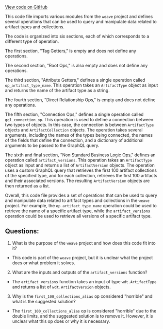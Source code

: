 [View code on GitHub](https://github.com/wandb/weave/weave/ops_domain/artifact_type_ops.py)

This code file imports various modules from the `weave` project and defines several operations that can be used to query and manipulate data related to artifact types and collections. 

The code is organized into six sections, each of which corresponds to a different type of operation. 

The first section, "Tag Getters," is empty and does not define any operations. 

The second section, "Root Ops," is also empty and does not define any operations. 

The third section, "Attribute Getters," defines a single operation called `op_artifact_type_name`. This operation takes an `ArtifactType` object as input and returns the name of the artifact type as a string. 

The fourth section, "Direct Relationship Ops," is empty and does not define any operations. 

The fifth section, "Connection Ops," defines a single operation called `gql_connection_op`. This operation is used to define a connection between two types of objects. In this case, the connection is between `ArtifactType` objects and `ArtifactCollection` objects. The operation takes several arguments, including the names of the types being connected, the names of the fields that define the connection, and a dictionary of additional arguments to be passed to the GraphQL query. 

The sixth and final section, "Non Standard Business Logic Ops," defines an operation called `artifact_versions`. This operation takes an `ArtifactType` object as input and returns a list of `ArtifactVersion` objects. The operation uses a custom GraphQL query that retrieves the first 100 artifact collections of the specified type, and for each collection, retrieves the first 100 artifacts and their associated versions. The resulting `ArtifactVersion` objects are then returned as a list. 

Overall, this code file provides a set of operations that can be used to query and manipulate data related to artifact types and collections in the `weave` project. For example, the `op_artifact_type_name` operation could be used to retrieve the name of a specific artifact type, while the `artifact_versions` operation could be used to retrieve all versions of a specific artifact type.
## Questions: 
 1. What is the purpose of the `weave` project and how does this code fit into it?
- This code is part of the `weave` project, but it is unclear what the project does or what problem it solves.

2. What are the inputs and outputs of the `artifact_versions` function?
- The `artifact_versions` function takes an input of type `wdt.ArtifactType` and returns a list of `wdt.ArtifactVersion` objects.

3. Why is the `first_100_collections_alias` op considered "horrible" and what is the suggested solution?
- The `first_100_collections_alias` op is considered "horrible" due to the double limits, and the suggested solution is to remove it. However, it is unclear what this op does or why it is necessary.
